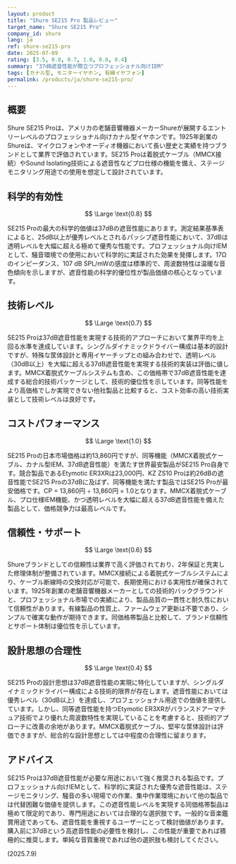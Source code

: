 ```yaml
---
layout: product
title: "Shure SE215 Pro 製品レビュー"
target_name: "Shure SE215 Pro"
company_id: shure
lang: ja
ref: shure-se215-pro
date: 2025-07-09
rating: [3.5, 0.8, 0.7, 1.0, 0.6, 0.4]
summary: "37dB遮音性能が際立つプロフェッショナル向けIEM"
tags: [カナル型, モニターイヤホン, 有線イヤフォン]
permalink: /products/ja/shure-se215-pro/
---
```


## 概要

Shure SE215 Proは、アメリカの老舗音響機器メーカーShureが展開するエントリーレベルのプロフェッショナル向けカナル型イヤホンです。1925年創業のShureは、マイクロフォンやオーディオ機器において長い歴史と実績を持つブランドとして業界で評価されています。SE215 Proは着脱式ケーブル（MMCX接続）やSound Isolating技術による遮音性などプロ仕様の機能を備え、ステージモニタリング用途での使用を想定して設計されています。

## 科学的有効性

$$ \Large \text{0.8} $$

SE215 Proの最大の科学的価値は37dBの遮音性能にあります。測定結果基準表によると、25dB以上が優秀レベルとされるパッシブ遮音性能において、37dBは透明レベルを大幅に超える極めて優秀な性能です。プロフェッショナル向けIEMとして、騒音環境での使用において科学的に実証された効果を発揮します。17Ωのインピーダンス、107 dB SPL/mWの感度は標準的で、周波数特性は温暖な音色傾向を示しますが、遮音性能の科学的優位性が製品価値の核心となっています。

## 技術レベル

$$ \Large \text{0.7} $$

SE215 Proは37dB遮音性能を実現する技術的アプローチにおいて業界平均を上回る水準を達成しています。シングルダイナミックドライバー構成は基本的設計ですが、特殊な筐体設計と専用イヤーチップとの組み合わせで、透明レベル（30dB以上）を大幅に超える37dB遮音性能を実現する技術的実装は評価に値します。MMCX着脱式ケーブルシステムも含め、この価格帯で37dB遮音性能を達成する総合的技術パッケージとして、技術的優位性を示しています。同等性能をより高価格でしか実現できない他社製品と比較すると、コスト効率の高い技術実装として技術レベルは良好です。

## コストパフォーマンス

$$ \Large \text{1.0} $$

SE215 Proの日本市場価格は約13,860円ですが、同等機能（MMCX着脱式ケーブル、カナル型IEM、37dB遮音性能）を満たす世界最安製品がSE215 Pro自身です。競合製品であるEtymotic ER3XRは23,000円、KZ ZS10 Proは約26dBの遮音性能でSE215 Proの37dBに及ばず、同等機能を満たす製品ではSE215 Proが最安価格です。CP = 13,860円 ÷ 13,860円 = 1.0となります。MMCX着脱式ケーブル、プロ仕様IEM機能、かつ透明レベルを大幅に超える37dB遮音性能を備えた製品として、価格競争力は最高レベルです。

## 信頼性・サポート

$$ \Large \text{0.6} $$

Shureブランドとしての信頼性は業界で高く評価されており、2年保証と充実した修理体制が整備されています。MMCX接続による着脱式ケーブルシステムにより、ケーブル断線時の交換対応が可能で、長期使用における実用性が確保されています。1925年創業の老舗音響機器メーカーとしての技術的バックグラウンドと、プロフェッショナル市場での実績により、製品品質の一貫性と耐久性において信頼性があります。有線製品の性質上、ファームウェア更新は不要であり、シンプルで確実な動作が期待できます。同価格帯製品と比較して、ブランド信頼性とサポート体制は優位性を示しています。

## 設計思想の合理性

$$ \Large \text{0.4} $$

SE215 Proの設計思想は37dB遮音性能の実現に特化していますが、シングルダイナミックドライバー構成による技術的限界が存在します。遮音性能においては優秀レベル（30dB以上）を達成し、プロフェッショナル用途での価値を提供しています。しかし、同等遮音性能を持つEtymotic ER3XRがバランスドアーマチュア技術でより優れた周波数特性を実現していることを考慮すると、技術的アプローチに改善の余地があります。MMCX着脱式ケーブル、堅牢な筐体設計は評価できますが、総合的な設計思想としては中程度の合理性に留まります。

## アドバイス

SE215 Proは37dB遮音性能が必要な用途において強く推奨される製品です。プロフェッショナル向けIEMとして、科学的に実証された優秀な遮音性能は、ステージモニタリング、騒音の多い現場での作業、集中作業環境において他の製品では代替困難な価値を提供します。この遮音性能レベルを実現する同価格帯製品は極めて限定的であり、専門用途においては合理的な選択肢です。一般的な音楽鑑賞用途であっても、遮音性能を重視するユーザーにとって検討価値があります。購入前に37dBという高遮音性能の必要性を検討し、この性能が重要であれば積極的に推奨します。単純な音質重視であれば他の選択肢も検討してください。

(2025.7.9)